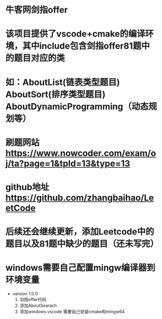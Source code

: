 
# 牛客网剑指offer
#  该项目提供了vscode+cmake的编译环境，其中include包含剑指offer81题中的题目对应的类
#  如：AboutList(链表类型题目) AboutSort(排序类型题目) AboutDynamicProgramming（动态规划等）
#  刷题网站 https://www.nowcoder.com/exam/oj/ta?page=1&tpId=13&type=13
#  github地址 https://github.com/zhangbaihao/LeetCode
#  后续还会继续更新，添加Leetcode中的题目以及81题中缺少的题目（还未写完）
#  windows需要自己配置mingw编译器到环境变量
* version 1.0.0    
  1. 剑指offer代码
  2. 添加AboutSearach
  3. 添加windows.vscode 需要自己安装cmake和mingw64